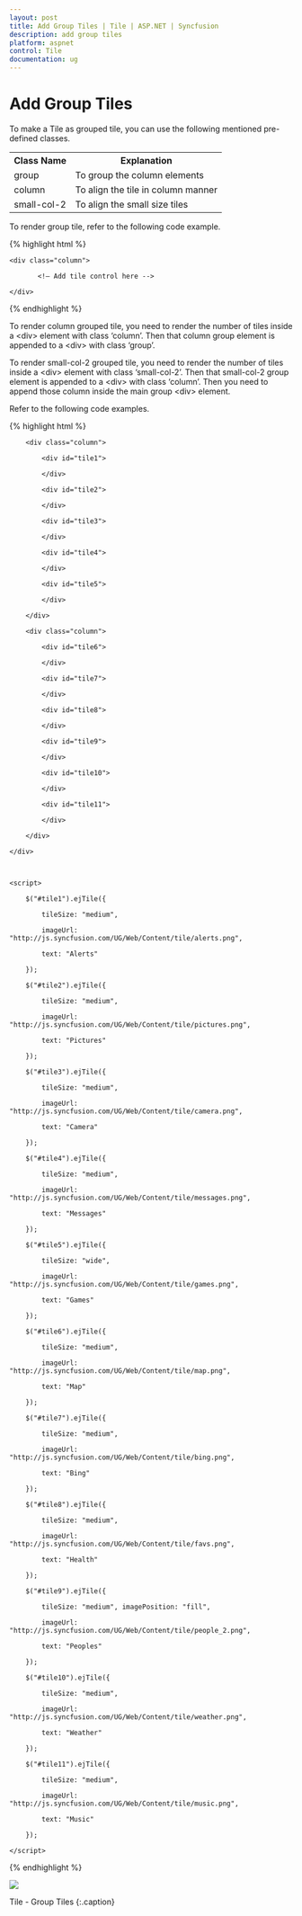 ```yaml
---
layout: post
title: Add Group Tiles | Tile | ASP.NET | Syncfusion
description: add group tiles
platform: aspnet
control: Tile
documentation: ug
---
```


# Add Group Tiles

To make a Tile as grouped tile, you can use the following mentioned pre-defined classes.

<table>
<tr>
<th>
Class Name</th><th>
Explanation</th></tr>
<tr>
<td>
group</td><td>
To group the column elements</td></tr>
<tr>
<td>
column</td><td>
To align the tile in column manner</td></tr>
<tr>
<td>
small-col-2</td><td>
To align the small size tiles</td></tr>
</table>


To render group tile, refer to the following code example.

{% highlight html %}

<div class="group">

    <div class="column">

           <!— Add tile control here -->

    </div>

</div>

{% endhighlight %}



To render column grouped tile, you need to render the number of tiles inside a &lt;div&gt; element with class ‘column’. Then that column group element is appended to a &lt;div&gt; with class ‘group’.     

To render small-col-2 grouped tile, you need to render the number of tiles inside a &lt;div&gt; element with class ‘small-col-2’. Then that small-col-2 group element is appended to a &lt;div&gt; with class ‘column’. Then you need to append those column inside the main group &lt;div&gt; element.                                                     

 Refer to the following code examples.

{% highlight html %}

<div class="group">

        <div class="column">

            <div id="tile1">

            </div>

            <div id="tile2">

            </div>

            <div id="tile3">

            </div>

            <div id="tile4">

            </div>

            <div id="tile5">

            </div>

        </div>

        <div class="column">

            <div id="tile6">

            </div>

            <div id="tile7">

            </div>

            <div id="tile8">

            </div>

            <div id="tile9">

            </div>

            <div id="tile10">

            </div>

            <div id="tile11">

            </div>

        </div>

    </div>



    <script>

        $("#tile1").ejTile({

            tileSize: "medium", 

            imageUrl: "http://js.syncfusion.com/UG/Web/Content/tile/alerts.png",

            text: "Alerts"

        });

        $("#tile2").ejTile({

            tileSize: "medium", 

            imageUrl: "http://js.syncfusion.com/UG/Web/Content/tile/pictures.png",

            text: "Pictures"

        });

        $("#tile3").ejTile({

            tileSize: "medium", 

            imageUrl: "http://js.syncfusion.com/UG/Web/Content/tile/camera.png",

            text: "Camera"

        });

        $("#tile4").ejTile({

            tileSize: "medium", 

            imageUrl: "http://js.syncfusion.com/UG/Web/Content/tile/messages.png",

            text: "Messages"

        });

        $("#tile5").ejTile({

            tileSize: "wide", 

            imageUrl: "http://js.syncfusion.com/UG/Web/Content/tile/games.png",

            text: "Games"

        });

        $("#tile6").ejTile({

            tileSize: "medium", 

            imageUrl: "http://js.syncfusion.com/UG/Web/Content/tile/map.png",

            text: "Map"

        });

        $("#tile7").ejTile({

            tileSize: "medium", 

            imageUrl: "http://js.syncfusion.com/UG/Web/Content/tile/bing.png",

            text: "Bing"

        });

        $("#tile8").ejTile({

            tileSize: "medium", 

            imageUrl: "http://js.syncfusion.com/UG/Web/Content/tile/favs.png",

            text: "Health"

        });

        $("#tile9").ejTile({

            tileSize: "medium", imagePosition: "fill",

            imageUrl: "http://js.syncfusion.com/UG/Web/Content/tile/people_2.png",

            text: "Peoples"

        });

        $("#tile10").ejTile({

            tileSize: "medium", 

            imageUrl: "http://js.syncfusion.com/UG/Web/Content/tile/weather.png",

            text: "Weather"

        });

        $("#tile11").ejTile({

            tileSize: "medium", 

            imageUrl: "http://js.syncfusion.com/UG/Web/Content/tile/music.png",

            text: "Music"

        });

    </script>

{% endhighlight %}



![](Add-Group-Tiles_images/Add-Group-Tiles_img1.png) 


Tile - Group Tiles
{:.caption}
